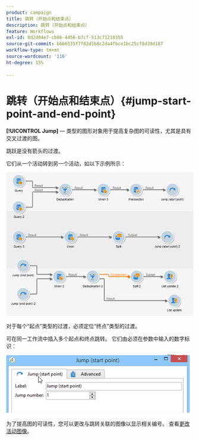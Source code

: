 ```yaml
---
product: campaign
title: 跳转（开始点和结束点）
description: 跳转（开始点和结束点）
feature: Workflows
exl-id: 0d2d04e7-cb86-4456-b7cf-513c71210355
source-git-commit: b666535f7f82d1b8c2da4fbce1bc25cf8d39d187
workflow-type: tm+mt
source-wordcount: '116'
ht-degree: 15%

---
```


# 跳转（开始点和结束点）{#jump-start-point-and-end-point}



**[!UICONTROL Jump]** — 类型的图形对象用于提高复杂图的可读性，尤其是具有交叉过渡的图。

跳跃是没有箭头的过渡。

它们从一个活动转到另一个活动，如以下示例所示：

![](assets/s_user_segmentation_jump_sample.png)

对于每个“起点”类型的过渡，必须定位“终点”类型的过渡。

可在同一工作流中插入多个起点和终点跳转。 它们由必须在参数中输入的数字标识：

![](assets/s_user_segmentation_jump_in.png)

为了提高图的可读性，您可以更改与跳转关联的图像以显示相关编号。 查看[更改活动图像](managing-activity-images.md)。
